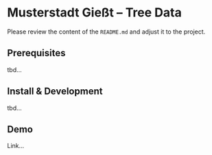 # Musterstadt Gießt – Tree Data

Please review the content of the `README.md` and adjust it to the project.

## Prerequisites

tbd...

## Install & Development

tbd...

## Demo

Link...
